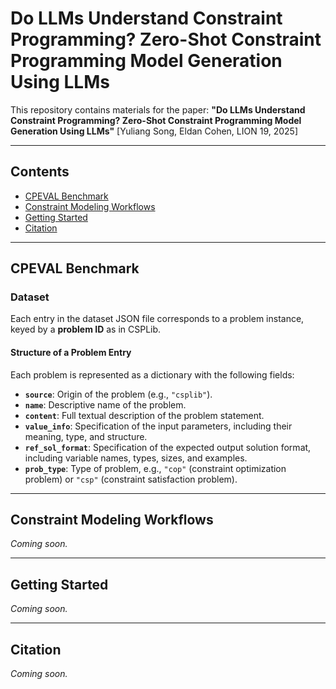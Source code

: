 # Do LLMs Understand Constraint Programming? Zero-Shot Constraint Programming Model Generation Using LLMs

This repository contains materials for the paper:
 **"Do LLMs Understand Constraint Programming? Zero-Shot Constraint Programming Model Generation Using LLMs"**
 [Yuliang Song, Eldan Cohen, LION 19, 2025]

------

## Contents

- [CPEVAL Benchmark](#cpeval-benchmark)
- [Constraint Modeling Workflows](#constraint-modeling-workflows)
- [Getting Started](#getting-started)
- [Citation](#citation)

------

## CPEVAL Benchmark

### Dataset
Each entry in the dataset JSON file corresponds to a problem instance, keyed by a **problem ID** as in CSPLib.

#### Structure of a Problem Entry

Each problem is represented as a dictionary with the following fields:

* **`source`**: Origin of the problem (e.g., `"csplib"`).
* **`name`**: Descriptive name of the problem.
* **`content`**: Full textual description of the problem statement.
* **`value_info`**: Specification of the input parameters, including their meaning, type, and structure.
* **`ref_sol_format`**: Specification of the expected output solution format, including variable names, types, sizes, and examples.
* **`prob_type`**: Type of problem, e.g., `"cop"` (constraint optimization problem) or `"csp"` (constraint satisfaction problem).

------

## Constraint Modeling Workflows

*Coming soon.*

------

## Getting Started

*Coming soon.*

------

## Citation

*Coming soon.*
